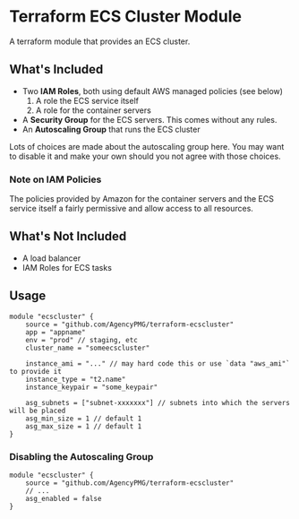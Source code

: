 # Terraform ECS Cluster Module

A terraform module that provides an ECS cluster.

## What's Included

- Two **IAM Roles**, both using default AWS managed policies (see below)
    1. A role the ECS service itself
    1. A role for the container servers
- A **Security Group** for the ECS servers. This comes without any rules.
- An **Autoscaling Group** that runs the ECS cluster

Lots of choices are made about the autoscaling group here. You may want to
disable it and make your own should you not agree with those choices.

### Note on IAM Policies

The policies provided by Amazon for the container servers and the ECS service
itself a fairly permissive and allow access to all resources.


## What's Not Included

- A load balancer
- IAM Roles for ECS tasks

## Usage

```hcl
module "ecscluster" {
    source = "github.com/AgencyPMG/terraform-ecscluster"
    app = "appname"
    env = "prod" // staging, etc
    cluster_name = "someecscluster"

    instance_ami = "..." // may hard code this or use `data "aws_ami"` to provide it
    instance_type = "t2.name"
    instance_keypair = "some_keypair"

    asg_subnets = ["subnet-xxxxxxx"] // subnets into which the servers will be placed
    asg_min_size = 1 // default 1
    asg_max_size = 1 // default 1
}
```

### Disabling the Autoscaling Group

```hcl
module "ecscluster" {
    source = "github.com/AgencyPMG/terraform-ecscluster"
    // ...
    asg_enabled = false
}
